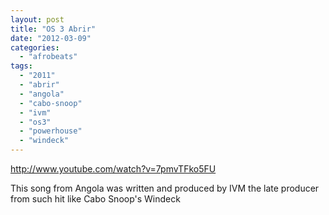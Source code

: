 ```yaml
---
layout: post
title: "OS 3 Abrir"
date: "2012-03-09"
categories: 
  - "afrobeats"
tags: 
  - "2011"
  - "abrir"
  - "angola"
  - "cabo-snoop"
  - "ivm"
  - "os3"
  - "powerhouse"
  - "windeck"
---
```


http://www.youtube.com/watch?v=7pmvTFko5FU

This song from Angola was written and produced by IVM the late producer from such hit like Cabo Snoop's Windeck
